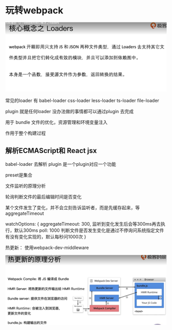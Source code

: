 # 玩转webpack

![](./picture/2022-03-04-22-19-51.png)

常见的loader 有 babel-loader css-loader less-loader ts-loader  file-loader

plugin 就是任何loader 没办法做的事情都可以通过plugin 去完成

用于 bundle 文件的优化，资源管理和环境变量注入

作用于整个构建过程

## 解析ECMAScript和 React jsx

 babel-loader  去解析
 plugin 是一个plugin对应一个功能

 preset是集合

文件监听的原理分析

轮询判断文件的最后编辑时间是否变化

某个文件发生了变化，并不会立刻告诉监听者，而是先缓存起来，等 aggregateTimeout

watchOptions: {
  aggregateTimeout: 300, 监听到变化发生后会等300ms再去执行，默认300ms
  poll: 1000  判断文件是否发生变化是通过不停询问系统指定文件有没有变化实现的，默认每秒问1000次
}

热更新： 使用webpack-dev-middleware

![](./picture/2022-03-14-23-36-18.png)

##

###
